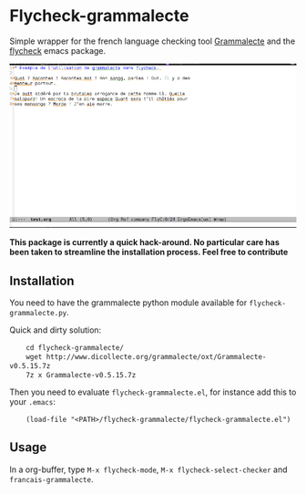 # Flycheck-grammalecte

Simple wrapper for the french language checking
tool [Grammalecte](http://www.dicollecte.org/grammalecte/)
and the [flycheck](http://www.flycheck.org/) emacs package. 

![](demo.gif)

**This package is currently a quick hack-around. No particular care
has been taken to streamline the installation process. Feel free to contribute**

## Installation


You need to have the grammalecte python module available for `flycheck-grammalecte.py`.

Quick and dirty solution:

```
	cd flycheck-grammalecte/
	wget http://www.dicollecte.org/grammalecte/oxt/Grammalecte-v0.5.15.7z
	7z x Grammalecte-v0.5.15.7z
```

Then you need to evaluate `flycheck-grammalecte.el`, for instance add this to your `.emacs`:

```
	(load-file "<PATH>/flycheck-grammalecte/flycheck-grammalecte.el")
```

## Usage

In a org-buffer, type `M-x flycheck-mode`, `M-x flycheck-select-checker` and `francais-grammalecte`.
